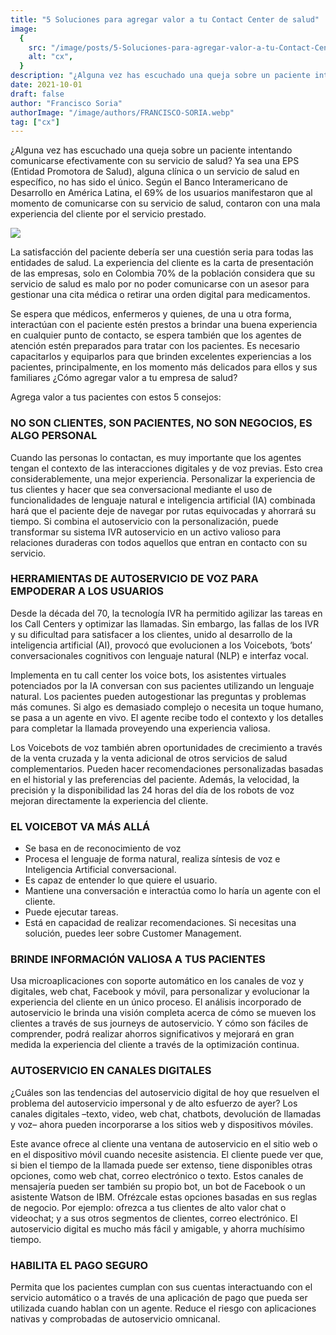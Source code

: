 ```yaml
---
title: "5 Soluciones para agregar valor a tu Contact Center de salud"
image:
  {
    src: "/image/posts/5-Soluciones-para-agregar-valor-a-tu-Contact-Center-de-salud-1024x576.webp",
    alt: "cx",
  }
description: "¿Alguna vez has escuchado una queja sobre un paciente intentando comunicarse efectivamente con su servicio de salud? Ya sea una EPS (Entidad Promotora de Salud), alguna clínica o un servicio de salud en específico, no has sido el único. Según el Banco Interamericano de Desarrollo en América Latina"
date: 2021-10-01
draft: false
author: "Francisco Soria"
authorImage: "/image/authors/FRANCISCO-SORIA.webp"
tag: ["cx"]
---
```


¿Alguna vez has escuchado una queja sobre un paciente intentando comunicarse efectivamente con su servicio de salud? Ya sea una EPS (Entidad Promotora de Salud), alguna clínica o un servicio de salud en específico, no has sido el único. Según el Banco Interamericano de Desarrollo en América Latina, el 69% de los usuarios manifestaron que al momento de comunicarse con su servicio de salud, contaron con una mala experiencia del cliente por el servicio prestado.

![](/image/posts/5-Soluciones-para-agregar-valor-a-tu-Contact-Center-de-salud-1024x576.webp)

La satisfacción del paciente debería ser una cuestión seria para todas las entidades de salud. La experiencia del cliente es la carta de presentación de las empresas, solo en Colombia 70% de la población considera que su servicio de salud es malo por no poder comunicarse con un asesor para gestionar una cita médica o retirar una orden digital para medicamentos.

Se espera que médicos, enfermeros y quienes, de una u otra forma, interactúan con el paciente estén prestos a brindar una buena experiencia en cualquier punto de contacto, se espera también que los agentes de atención estén preparados para tratar con los pacientes. Es necesario capacitarlos y equiparlos para que brinden excelentes experiencias a los pacientes, principalmente, en los momento más delicados para ellos y sus familiares ¿Cómo agregar valor a tu empresa de salud?

Agrega valor a tus pacientes con estos 5 consejos:

### NO SON CLIENTES, SON PACIENTES, NO SON NEGOCIOS, ES ALGO PERSONAL
Cuando las personas lo contactan, es muy importante que los agentes tengan el contexto de las interacciones digitales y de voz previas. Esto crea considerablemente, una mejor experiencia. Personalizar la experiencia de tus clientes y hacer que sea conversacional mediante el uso de funcionalidades de lenguaje natural e inteligencia artificial (IA) combinada hará que el paciente deje de navegar por rutas equivocadas y ahorrará su tiempo. Si combina el autoservicio con la personalización, puede transformar su sistema IVR autoservicio en un activo valioso para relaciones duraderas con todos aquellos que entran en contacto con su servicio.

### HERRAMIENTAS DE AUTOSERVICIO DE VOZ PARA EMPODERAR A LOS USUARIOS
Desde la década del 70, la tecnología IVR ha permitido agilizar las tareas en los Call Centers y optimizar las llamadas. Sin embargo, las fallas de los IVR y su dificultad para satisfacer a los clientes, unido al desarrollo de la inteligencia artificial (AI), provocó que evolucionen a los Voicebots, ‘bots’ conversacionales cognitivos con lenguaje natural (NLP) e interfaz vocal.

Implementa en tu call center los voice bots, los asistentes virtuales potenciados por la IA conversan con sus pacientes utilizando un lenguaje natural. Los pacientes pueden autogestionar las preguntas y problemas más comunes. Si algo es demasiado complejo o necesita un toque humano, se pasa a un agente en vivo. El agente recibe todo el contexto y los detalles para completar la llamada proveyendo una experiencia valiosa.

Los Voicebots de voz también abren oportunidades de crecimiento a través de la venta cruzada y la venta adicional de otros servicios de salud complementarios. Pueden hacer recomendaciones personalizadas basadas en el historial y las preferencias del paciente. Además, la velocidad, la precisión y la disponibilidad las 24 horas del día de los robots de voz mejoran directamente la experiencia del cliente.

### EL VOICEBOT VA MÁS ALLÁ
- Se basa en de reconocimiento de voz
- Procesa el lenguaje de forma natural, realiza síntesis de voz e Inteligencia Artificial conversacional.
- Es capaz de entender lo que quiere el usuario.
- Mantiene una conversación e interactúa como lo haría un agente con el cliente.
- Puede ejecutar tareas.
- Está en capacidad de realizar recomendaciones.
Si necesitas una solución, puedes leer sobre Customer Management.

### BRINDE INFORMACIÓN VALIOSA A TUS PACIENTES
Usa microaplicaciones con soporte automático en los canales de voz y digitales, web chat, Facebook y móvil, para personalizar y evolucionar la experiencia del cliente en un único proceso. El análisis incorporado de autoservicio le brinda una visión completa acerca de cómo se mueven los clientes a través de sus journeys de autoservicio. Y cómo son fáciles de comprender, podrá realizar ahorros significativos y mejorará en gran medida la experiencia del cliente a través de la optimización continua.

### AUTOSERVICIO EN CANALES DIGITALES
¿Cuáles son las tendencias del autoservicio digital de hoy que resuelven el problema del autoservicio impersonal y de alto esfuerzo de ayer? Los canales digitales –texto, video, web chat, chatbots, devolución de llamadas y voz– ahora pueden incorporarse a los sitios web y dispositivos móviles.

Este avance ofrece al cliente una ventana de autoservicio en el sitio web o en el dispositivo móvil cuando necesite asistencia. El cliente puede ver que, si bien el tiempo de la llamada puede ser extenso, tiene disponibles otras opciones, como web chat, correo electrónico o texto. Estos canales de mensajería pueden ser también su propio bot, un bot de Facebook o un asistente Watson de IBM. Ofrézcale estas opciones basadas en sus reglas de negocio. Por ejemplo: ofrezca a tus clientes de alto valor chat o videochat; y a sus otros segmentos de clientes, correo electrónico. El autoservicio digital es mucho más fácil y amigable, y ahorra muchísimo tiempo.

### HABILITA EL PAGO SEGURO
Permita que los pacientes cumplan con sus cuentas interactuando con el servicio automático o a través de una aplicación de pago que pueda ser utilizada cuando hablan con un agente. Reduce el riesgo con aplicaciones nativas y comprobadas de autoservicio omnicanal.
